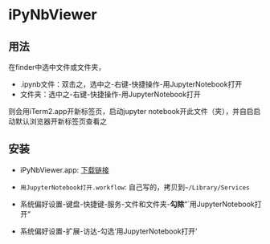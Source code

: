 # iPyNbViewer

## 用法

在finder中选中文件或文件夹，

*   .ipynb文件：双击之，选中之-右键-快捷操作-用JupyterNotebook打开
*   文件夹：选中之-右键-快捷操作-用JupyterNotebook打开

则会用iTerm2.app开新标签页，启动jupyter notebook开此文件（夹），并自启启动默认浏览器开新标签页查看之

## 安装

*   iPyNbViewer.app: [下载链接](https://bioequity.org/ipynbviewer/)
*   `用JupyterNotebook打开.workflow`: 自己写的，拷贝到`~/Library/Services`
*   系统偏好设置-键盘-快捷键-服务-文件和文件夹-**勾除**“`用JupyterNotebook打开”

*   系统偏好设置-扩展-访达-勾选‘用JupyterNotebook打开’